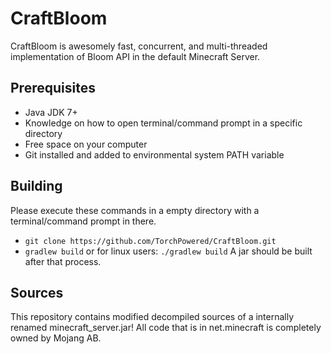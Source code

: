 # CraftBloom
CraftBloom is awesomely fast, concurrent, and multi-threaded implementation of Bloom API in the default Minecraft Server.

## Prerequisites
- Java JDK 7+
- Knowledge on how to open terminal/command prompt in a specific directory
- Free space on your computer
- Git installed and added to environmental system PATH variable

## Building
Please execute these commands in a empty directory with a terminal/command prompt in there.
- ```git clone https://github.com/TorchPowered/CraftBloom.git```
- ```gradlew build``` or for linux users: ```./gradlew build```
A jar should be built after that process.

## Sources
This repository contains modified decompiled sources of a internally renamed minecraft_server.jar!
All code that is in net.minecraft is completely owned by Mojang AB.
